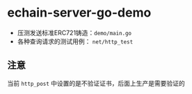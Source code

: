 # echain-server-go-demo

- 压测发送标准ERC721铸造：``demo/main.go``
- 各种查询请求的测试用例： ``net/http_test``

## 注意
当前 ``http_post`` 中设置的是不验证证书，后面上生产是需要验证的

